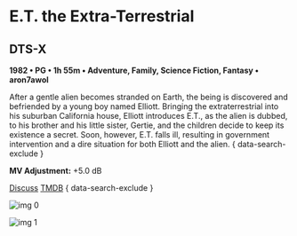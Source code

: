# E.T. the Extra-Terrestrial

## DTS-X

**1982 • PG • 1h 55m • Adventure, Family, Science Fiction, Fantasy • aron7awol**

After a gentle alien becomes stranded on Earth, the being is discovered and befriended by a young boy named Elliott. Bringing the extraterrestrial into his suburban California house, Elliott introduces E.T., as the alien is dubbed, to his brother and his little sister, Gertie, and the children decide to keep its existence a secret. Soon, however, E.T. falls ill, resulting in government intervention and a dire situation for both Elliott and the alien.
{ data-search-exclude }

**MV Adjustment:** +5.0 dB

[Discuss](https://www.avsforum.com/threads/bass-eq-for-filtered-movies.2995212/post-58333408)  [TMDB](https://www.themoviedb.org/movie/601)
{ data-search-exclude }

![img 0](https://i.imgur.com/d9aQyPU.jpg)

![img 1](https://i.imgur.com/OVXA2tw.jpg)

